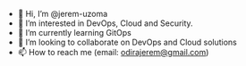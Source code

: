 - 👋 Hi, I’m @jerem-uzoma
- 👀 I’m interested in DevOps, Cloud and Security.
- 🌱 I’m currently learning GitOps
- 💞️ I’m looking to collaborate on DevOps and Cloud solutions
- 📫 How to reach me (email: odirajerem@gmail.com)

